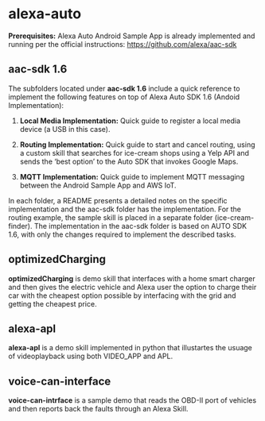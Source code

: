 # alexa-auto

**Prerequisites:** Alexa Auto Android Sample App is already implemented and running per the official instructions:  https://github.com/alexa/aac-sdk



## aac-sdk 1.6

The subfolders located under **aac-sdk 1.6** include a quick reference to implement the following features on top of Alexa Auto SDK 1.6 (Andoid Implementation):


1. **Local Media Implementation:** Quick guide to register a local media device (a USB in this case).

2. **Routing Implementation:** Quick guide to start and cancel routing, using a custom skill that searches for ice-cream shops using a Yelp API and sends the ‘best option’ to the Auto SDK that invokes Google Maps.

3. **MQTT Implementation:** Quick guide to implement MQTT messaging between the Android Sample App and AWS IoT.

In each folder, a README presents a detailed notes on the specific implementation and the aac-sdk folder has the implementation. For the routing example, the sample skill is placed in a separate folder (ice-cream-finder).
The implementation in the aac-sdk folder is based on AUTO SDK 1.6, with only the changes required to implement the described tasks.



## optimizedCharging

**optimizedCharging** is demo skill that interfaces with a home smart charger and then gives the electric vehicle and Alexa user the option to charge their car with the cheapest option possible by interfacing with the grid and getting the cheapest price. 



## alexa-apl
**alexa-apl** is a demo skill implemented in python that illustartes the usuage of videoplayback using both VIDEO_APP and APL.




## voice-can-interface
**voice-can-intrface** is a sample demo that reads the OBD-II port of vehicles and then reports back the faults through an Alexa Skill. 